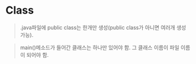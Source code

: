 # Class

>.java파일에 public class는 한개만 생성(public class가 아니면 여러개 생성 가능).

> main()메소드가 들어간 클래스는 하나만 있어야 함. 그 클래스 이름이 파일 이름이 되어야 함.